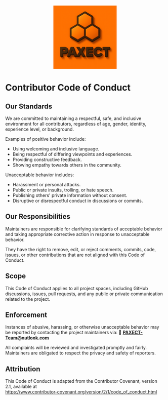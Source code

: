 <p align="center">
  <img src="docs/ChatGPT%20Image%202%20okt%202025,%2022_22_22.png" alt="PAXECT logo" width="200"/>
</p>


# Contributor Code of Conduct

## Our Standards

We are committed to maintaining a respectful, safe, and inclusive environment for all contributors, regardless of age, gender, identity, experience level, or background.

Examples of positive behavior include:
- Using welcoming and inclusive language.
- Being respectful of differing viewpoints and experiences.
- Providing constructive feedback.
- Showing empathy towards others in the community.

Unacceptable behavior includes:
- Harassment or personal attacks.
- Public or private insults, trolling, or hate speech.
- Publishing others' private information without consent.
- Disruptive or disrespectful conduct in discussions or commits.

## Our Responsibilities

Maintainers are responsible for clarifying standards of acceptable behavior and taking appropriate corrective action in response to unacceptable behavior.

They have the right to remove, edit, or reject comments, commits, code, issues, or other contributions that are not aligned with this Code of Conduct.

## Scope

This Code of Conduct applies to all project spaces, including GitHub discussions, issues, pull requests, and any public or private communication related to the project.

## Enforcement

Instances of abusive, harassing, or otherwise unacceptable behavior may be reported by contacting the project maintainers via:
📧 **PAXECT-Team@outlook.com**

All complaints will be reviewed and investigated promptly and fairly.  
Maintainers are obligated to respect the privacy and safety of reporters.

## Attribution

This Code of Conduct is adapted from the Contributor Covenant, version 2.1, available at  
https://www.contributor-covenant.org/version/2/1/code_of_conduct.html
